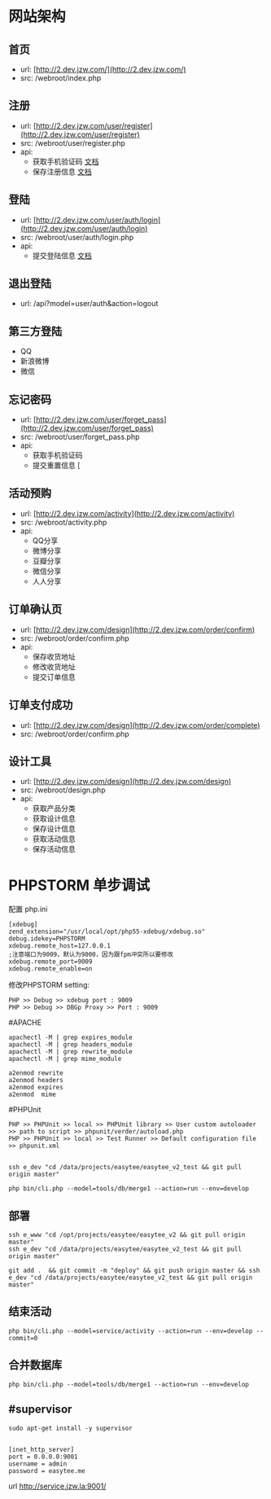 网站架构
======

首页
------

- url: [http://2.dev.jzw.com/](http://2.dev.jzw.com/)
- src: /webroot/index.php

注册
------
- url: [http://2.dev.jzw.com/user/register](http://2.dev.jzw.com/user/register)
- src: /webroot/user/register.php
- api:
    - 获取手机验证码 [文档](http://git.ptphp.com/easytee/easytee-me/blob/master/docs/user/register.md)
    - 保存注册信息 [文档](http://git.ptphp.com/easytee/easytee-me/blob/master/docs/user/register.md)

登陆
------
- url: [http://2.dev.jzw.com/user/auth/login](http://2.dev.jzw.com/user/auth/login)
- src: /webroot/user/auth/login.php
- api:
    - 提交登陆信息 [文档](http://git.ptphp.com/easytee/easytee-me/blob/master/docs/user/auth/login.md)

退出登陆
------
- url: /api?model=user/auth&action=logout

第三方登陆
------
- QQ
- 新浪微博
- 微信

忘记密码
------
- url: [http://2.dev.jzw.com/user/forget_pass](http://2.dev.jzw.com/user/forget_pass)
- src: /webroot/user/forget_pass.php
- api:
    - 获取手机验证码
    - 提交重置信息 [


活动预购
------
- url: [http://2.dev.jzw.com/activity](http://2.dev.jzw.com/activity)
- src: /webroot/activity.php
- api:
    - QQ分享
    - 微博分享
    - 豆瓣分享
    - 微信分享
    - 人人分享


订单确认页
------
- url: [http://2.dev.jzw.com/design](http://2.dev.jzw.com/order/confirm)
- src: /webroot/order/confirm.php
- api:
    - 保存收货地址
    - 修改收货地址
    - 提交订单信息

订单支付成功
------
- url: [http://2.dev.jzw.com/design](http://2.dev.jzw.com/order/complete)
- src: /webroot/order/confirm.php

设计工具
------
- url: [http://2.dev.jzw.com/design](http://2.dev.jzw.com/design)
- src: /webroot/design.php
- api:
    - 获取产品分类
    - 获取设计信息
    - 保存设计信息
    - 获取活动信息
    - 保存活动信息
    

PHPSTORM 单步调试
======
配置 php.ini

    [xdebug]
    zend_extension="/usr/local/opt/php55-xdebug/xdebug.so"
    debug.idekey=PHPSTORM
    xdebug.remote_host=127.0.0.1
    ;注意端口为9009，默认为9000，因为跟fpm冲突所以要修改
    xdebug.remote_port=9009
    xdebug.remote_enable=on

修改PHPSTORM setting:

    PHP >> Debug >> xdebug port : 9009
    PHP >> Debug >> DBGp Proxy >> Port : 9009

#APACHE 

    apachectl -M | grep expires_module
    apachectl -M | grep headers_module
    apachectl -M | grep rewrite_module
    apachectl -M | grep mime_module
    
    a2enmod rewrite
    a2enmod headers
    a2enmod expires
    a2enmod  mime
    

#PHPUnit

    PHP >> PHPUnit >> local >> PHPUnit library >> User custom autoloader >> path to script >> phpunit/verder/autoload.php
    PHP >> PHPUnit >> local >> Test Runner >> Default configuration file >> phpunit.xml


    ssh e_dev "cd /data/projects/easytee/easytee_v2_test && git pull origin master"

    php bin/cli.php --model=tools/db/merge1 --action=run --env=develop 

部署
-------
    
    ssh e_www "cd /opt/projects/easytee/easytee_v2 && git pull origin master"
    ssh e_dev "cd /data/projects/easytee/easytee_v2_test && git pull origin master"
    
    git add .  && git commit -m "deploy" && git push origin master && ssh e_dev "cd /data/projects/easytee/easytee_v2_test && git pull origin master"
    
    
    
结束活动
-------

    php bin/cli.php --model=service/activity --action=run --env=develop --commit=0


合并数据库
-------

    php bin/cli.php --model=tools/db/merge1 --action=run --env=develop
    
#supervisor
-------

    sudo apt-get install -y supervisor
    
    
    [inet_http_server]
    port = 0.0.0.0:9001
    username = admin
    password = easytee.me
    

url http://service.jzw.la:9001/